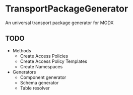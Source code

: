 # TransportPackageGenerator
An universal transport package generator for MODX

## TODO

- Methods
  - Create Access Policies
  - Create Access Policy Templates
  - Create Namespaces
- Generators
  - Component generator
  - Schema generator
  - Table resolver
